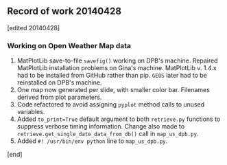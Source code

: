 ## Record of work 20140428

[edited 20140428]

### Working on Open Weather Map data

 1. MatPlotLib save-to-file `savefig()` working on DPB's machine. Repaired MatPlotLib installation problems on Gina's machine. MatPlotLib v. 1.4.x had to be installed from GitHub rather than pip. `GEOS` later had to be reinstalled on DPB's machine.
 1. One map now generated per slide, with smaller color bar. Filenames derived from plot parameters.
 1. Code refactored to avoid assigning `pyplot` method calls to unused variables.
 1. Added `to_print=True` default argument to both `retrieve.py` functions to suppress verbose timing information. Change also made to `retrieve.get_single_date_data_from_db()` call in `map_us_dpb.py`.
 1. Added `#! /usr/bin/env python` line to `map_us_dpb.py`.

[end]
